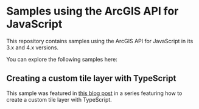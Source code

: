 # Samples using the ArcGIS API for JavaScript

This repository contains samples using the ArcGIS API for JavaScript in its 3.x and 4.x versions.

You can explore the following samples here:

## Creating a custom tile layer with TypeScript

This sample was featured in [this blog post]() in a series featuring how to create a custom tile layer with TypeScript.

